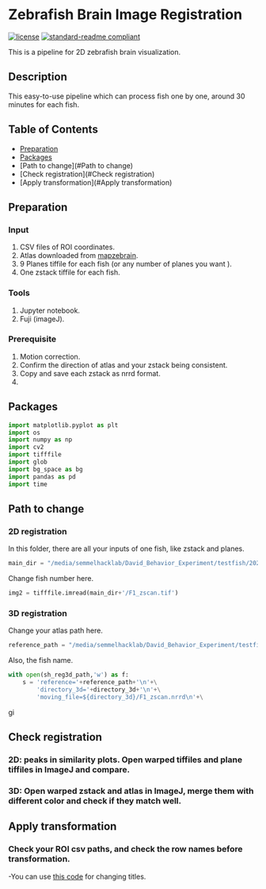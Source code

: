 # Zebrafish Brain Image Registration

[![license](https://img.shields.io/github/license/:user/:repo.svg)](LICENSE)
[![standard-readme compliant](https://img.shields.io/badge/readme%20style-standard-brightgreen.svg?style=flat-square)](https://github.com/RichardLitt/standard-readme)

This is a pipeline for 2D zebrafish brain visualization.

## Description
This easy-to-use pipeline which can process fish one by one, around 30 minutes for each fish.

## Table of Contents

- [Preparation](#Preparation)
- [Packages](#Packages)
- [Path to change](#Path to change)
- [Check registration](#Check registration)
- [Apply transformation](#Apply transformation)





## Preparation

### Input
1. CSV files of ROI coordinates.
2. Atlas downloaded from [mapzebrain](https://mapzebrain.org/atlas/2d).
3. 9 Planes tiffile for each fish (or any number of planes you want ).
4. One zstack tiffile for each fish.
### Tools
1. Jupyter notebook.
2. Fuji (imageJ).
### Prerequisite
1. Motion correction.
2. Confirm the direction of atlas and your zstack being consistent.
3. Copy and save each zstack as nrrd format.
4. 
## Packages


```python
import matplotlib.pyplot as plt
import os
import numpy as np
import cv2
import tifffile
import glob
import bg_space as bg
import pandas as pd
import time
```


## Path to change
### 2D registration
In this folder, there are all your inputs of one fish, like zstack and planes.
```python
main_dir = "/media/semmelhacklab/David_Behavior_Experiment/testfish/2023-07-06_F1_lowintensity_test"
```
Change fish number here.
```python
img2 = tifffile.imread(main_dir+'/F1_zscan.tif')
```
### 3D registration
Change your atlas path here.
```python
reference_path = "/media/semmelhacklab/David_Behavior_Experiment/testfish/HSA.nrrd"
```
Also, the fish name.
```python
with open(sh_reg3d_path,'w') as f:
    s = 'reference='+reference_path+'\n'+\
        'directory_3d='+directory_3d+'\n'+\
        'moving_file=${directory_3d}/F1_zscan.nrrd\n'+\
```



gi
## Check registration

### 2D: peaks in similarity plots. Open warped tiffiles and plane tiffiles in ImageJ and compare.
### 3D: Open warped zstack and atlas in ImageJ, merge them with different color and check if they match well.

## Apply transformation
### Check your ROI csv paths, and check the row names before transformation.
-You can use [this code](renametitle.py) for changing titles.

